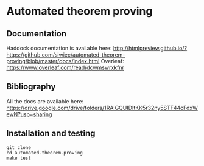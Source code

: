 # Automated theorem proving

## Documentation
Haddock documentation is available here: http://htmlpreview.github.io/?https://github.com/siwiec/automated-theorem-proving/blob/master/docs/index.html
Overleaf: https://www.overleaf.com/read/dcwmswrxkfnr

## Bibliography
All the docs are available here: https://drive.google.com/drive/folders/1RAiGQUIDItKK5r32ny5STF44cFdxWewN?usp=sharing

## Installation and testing

```
git clone
cd automated-theorem-proving
make test
```
